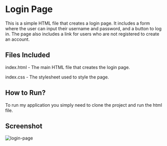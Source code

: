 # Login Page
This is a simple HTML file that creates a login page. It includes a form where the user can input their username and password, and a button to log in. The page also includes a link for users who are not registered to create an account.

## Files Included
index.html - The main HTML file that creates the login page.

index.css - The stylesheet used to style the page.

## How to Run?

To run my application you simply need to clone the project and run the html file.


## Screenshot
![login-page](Calculator.png)
